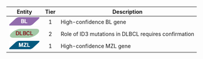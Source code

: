 |Entity|Tier|Description              |
|:----:|:----:|------------------------------|
|![BL](images/icons/BL_tier1.png) | 1 | High-confidence BL gene|
|![DLBCL](images/icons/DLBCL_tier2.png) | 2 | Role of ID3 mutations in DLBCL requires confirmation|
|![MZL](images/icons/MZL_tier1.png) | 1 | High-confidence MZL gene|
